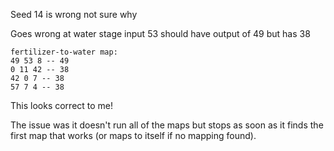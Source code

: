 Seed 14 is wrong not sure why

<!-- Input 14 should have final output of 43, but has 32 -->

Goes wrong at water stage input 53 should have output of 49 but has 38

```
fertilizer-to-water map:
49 53 8 -- 49
0 11 42 -- 38
42 0 7 -- 38
57 7 4 -- 38
```

This looks correct to me!

The issue was it doesn't run all of the maps but stops as soon as it finds the first map that works (or maps to itself if no mapping found).
